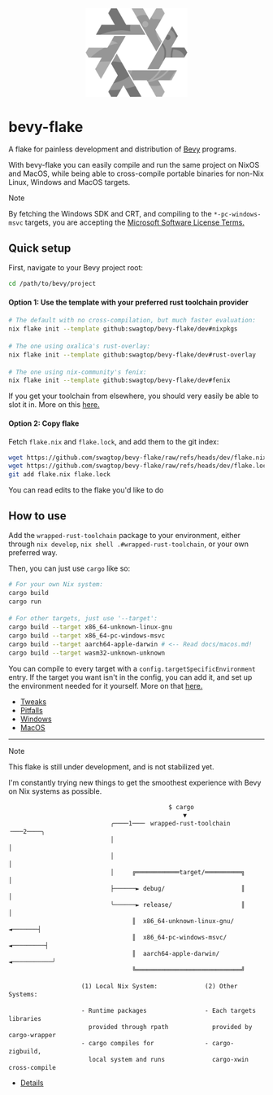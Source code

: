 <div align="center"> <img src="bevy-flake.svg" width="200"/> </div>

# bevy-flake

A flake for painless development and distribution of [Bevy][bevy] programs.

With bevy-flake you can easily compile and run the same project on NixOS and
MacOS, while being able to cross-compile portable binaries for non-Nix Linux,
Windows and MacOS targets.

[bevy]: https://github.com/bevyengine/bevy

> [!NOTE]
> By fetching the Windows SDK and CRT, and compiling to the `*-pc-windows-msvc`
> targets, you are accepting the [Microsoft Software License Terms.][license]

[license]: https://go.microsoft.com/fwlink/?LinkId=2086102

## Quick setup

First, navigate to your Bevy project root:

```sh
cd /path/to/bevy/project
```
#### Option 1: Use the template with your preferred rust toolchain provider

```sh
# The default with no cross-compilation, but much faster evaluation:
nix flake init --template github:swagtop/bevy-flake/dev#nixpkgs

# The one using oxalica's rust-overlay:
nix flake init --template github:swagtop/bevy-flake/dev#rust-overlay

# The one using nix-community's fenix:
nix flake init --template github:swagtop/bevy-flake/dev#fenix
```

If you get your toolchain from elsewhere, you should very easily be able to slot
it in. More on this [here.](docs/tweaks.md)

#### Option 2: Copy flake

Fetch `flake.nix` and `flake.lock`, and add them to the git index:

```sh
wget https://github.com/swagtop/bevy-flake/raw/refs/heads/dev/flake.nix
wget https://github.com/swagtop/bevy-flake/raw/refs/heads/dev/flake.lock
git add flake.nix flake.lock
```

You can read edits to the flake you'd like to do

## How to use

Add the `wrapped-rust-toolchain` package to your environment, either through
`nix develop`, `nix shell .#wrapped-rust-toolchain`, or your own preferred way.

Then, you can just use `cargo` like so:

```sh
# For your own Nix system:
cargo build
cargo run

# For other targets, just use '--target':
cargo build --target x86_64-unknown-linux-gnu
cargo build --target x86_64-pc-windows-msvc
cargo build --target aarch64-apple-darwin # <-- Read docs/macos.md!
cargo build --target wasm32-unknown-unknown
```

You can compile to every target with a `config.targetSpecificEnvironment` entry.
If the target you want isn't in the config, you can add it, and set up the
environment needed for it yourself. More on that [here.](docs/tweaks.md)

- [Tweaks](docs/tweaks.md)
- [Pitfalls](docs/pitfalls.md)
- [Windows](docs/windows.md)
- [MacOS](docs/macos.md)

--------------------------------------------------------------------------------

> [!NOTE]
> This flake is still under development, and is not stabilized yet.
>
> I'm constantly trying new things to get the smoothest experience with Bevy on
> Nix systems as possible.

```
                                            $ cargo
                                                ▼
                            ╭────1───╴ wrapped-rust-toolchain ╶───2────╮
                            │                                          │
                            │                                          │
                            │     ╔════════════target/══════════╗      │
                            ├──────► debug/                     ║      │
                            ╰──────► release/                   ║      │
                                  ║  x86_64-unknown-linux-gnu/ ◄───────┤
                                  ║  x86_64-pc-windows-msvc/ ◄─────────┤
                                  ║  aarch64-apple-darwin/ ◄───────────╯
                                  ╚═════════════════════════════╝

                    (1) Local Nix System:             (2) Other Systems:

                    - Runtime packages                - Each targets libraries
                      provided through rpath            provided by cargo-wrapper
                    - cargo compiles for              - cargo-zigbuild,
                      local system and runs             cargo-xwin cross-compile
```

- [Details](docs/details.md)
